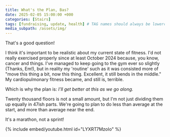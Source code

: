 ```yaml
---
title: What's the Plan, Bas?
date: 2025-02-05 15:00:00 +000
categories: [Stairs]
tags: [fundraising, update, health] # TAG names should always be lowercase
media_subpath: /assets/img/
---
```


That's a good question!

I think it's important to be realistic about my current state of fitness. I'd not really exercised properly since at least October 2024 because, you know, cancer and things. I've managed to keep going to the gym ever so slightly (Thanks, Em!), but in reality my 'routine' such as it was consisted more of "move this thing a bit, now this thing. Excellent, it still bends in the middle." My cardiopulmonary fitness became, and still is, terrible.

Which is why the plan is: _I'll get better at this as we go along._

Twenty thousand floors is not a small amount, but I'm not just dividing them up equally in 47ish parts. We're going to plan to do less than average at the start, and more than average near the end.

It's a marathon, not a sprint!

{% include embed/youtube.html id="LYXRT7MzoIo" %}
